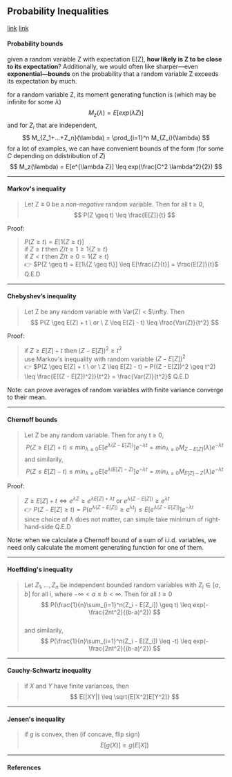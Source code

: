 ## Probability Inequalities

[link](http://cs229.stanford.edu/extra-notes/hoeffding.pdf)
[link](https://www.stat.cmu.edu/~larry/=stat705/Lecture2.pdf)

<!-- ***************************************************** -->

#### Probability bounds 
given a random variable Z with expectation E[Z], **how likely is Z to be close to its expectation**? Additionally, we would often like sharper—even **exponential—bounds** on the probability that a random variable Z exceeds its expectation by much.

for a random variable Z, its moment generating function is (which may be infinite for some $\lambda$) 
$$
M_z(\lambda) = E[exp(\lambda Z)]
$$
and for $Z_i$ that are independent, 
$$
M_{Z_1+...+Z_n}(\lambda) = \prod_{i=1}^n M_{Z_i}(\lambda)
$$
for a lot of examples, we can have convenient bounds of the form (for some $C$ depending on ddistribution of $Z$)
$$
M_z(\lambda) = E[e^{\lambda Z}] \leq exp(\frac{C^2 \lambda^2}{2})
$$

---
#### Markov's inequality
> Let Z ≥ 0 be a *non-negative* random variable. Then for all t ≥ 0, 
> $$
P(Z \geq t) \leq \frac{E[Z]}{t}
$$

Proof: 
> $P(Z \geq t) = E[1\{Z \geq t\}]$  
> if $Z \geq t$ then $Z/t \geq 1 \geq 1\{Z \geq t\}$  
> if $Z < t$ then $Z/t \geq 0 = 1\{Z \geq t\}$  
> :point_right: $P(Z \geq t) = E[1\{Z \geq t\}] \leq E[\frac{Z}{t}] = \frac{E[Z]}{t}$  
> Q.E.D

---
#### Chebyshev’s inequality
> Let Z be any random variable with Var(Z) < $\infty. Then
> $$
P(Z \geq E[Z] + t \ or \ Z \leq E[Z] - t) \leq \frac{Var(Z)}{t^2}
$$

Proof:
> if $Z \geq E[Z] + t$ then $(Z - E[Z])^2 \geq t^2$  
> use Markov's inequality with random variable $(Z - E[Z])^2$  
> :point_right: $P(Z \geq E[Z] + t \ or \ Z \leq E[Z] - t) = P((Z - E[Z])^2 \geq t^2) \leq \frac{E[(Z - E[Z])^2]}{t^2} = \frac{Var(Z)}{t^2}$
> Q.E.D

Note: can prove averages of random variables with finite variance converge to their mean.

---
#### Chernoff bounds 
> Let Z be any random variable. Then for any t ≥ 0,
> $$
P(Z \geq E[Z]+t) \leq min_{\lambda \geq 0}E[e^{\lambda(Z-E[Z])}]e^{-\lambda  t} =  min_{\lambda \geq 0}M_{Z-E[Z]}(\lambda)e^{-\lambda t}  
> $$
> and similarily,
> $$
P(Z \leq E[Z]-t) \leq min_{\lambda \geq 0}E[e^{\lambda(E[Z]-Z)}]e^{-\lambda  t} =  min_{\lambda \geq 0}M_{E[Z]-Z}(\lambda)e^{-\lambda t}
$$

Proof:
> $Z \geq E[Z]+t \Leftrightarrow e^{\lambda Z} \geq e^{\lambda E[Z] + \lambda t}$ or $e^{\lambda (Z - E[Z])} \geq e^{\lambda t}$  
> :point_right: $P(Z-E[Z] \geq t) = P(e^{\lambda (Z - E[Z])} \geq e^{\lambda t}) \leq E[e^{\lambda (Z-E[Z])}]e^{-\lambda t}$  
> since choice of $\lambda$ does not matter, can simple take minimum of right-hand-side
> Q.E.D

Note: when we calculate a Chernoff bound of a sum of i.i.d. variables, we need only calculate the moment generating function for one of them.

--- 
#### Hoeffding's inequality 
> Let $Z_1, . . . , Z_n$ be independent bounded random variables with $Z_i \in [a,b]$ for all i, where $- \infty < a \leq b < \infty$. Then for all $t \geq 0$ 
> $$
P(\frac{1}{n}\sum_{i=1}^n(Z_i - E[Z_i]) \geq t) \leq exp(-\frac{2nt^2}{(b-a)^2})
> $$  
> and similarily,
> $$
P(\frac{1}{n}\sum_{i=1}^n(Z_i - E[Z_i]) \leq -t) \leq exp(-\frac{2nt^2}{(b-a)^2})
> $$

---
####  Cauchy-Schwartz inequality 
> if $X$ and $Y$ have finite variances, then 
> $$
E[|XY|] \leq \sqrt{E[X^2]E[Y^2]}
> $$

---
#### Jensen's inequality 
> if $g$ is convex, then (if concave, flip sign)
> $$
E[g(X)] \geq g(E[X])
> $$

<!-- ***************************************************** -->
<!-- ---
#### List of works
- [XX](#1)
- [YY](#2) -->

<!-- ***************************************************** -->
<!-- ---
#### Work summaries

<a name="1"></a> 
XX
<link/url>

--- 
<a name="2"></a> 
YY
<link/url> -->


<!-- ***************************************************** -->
---
#### References
